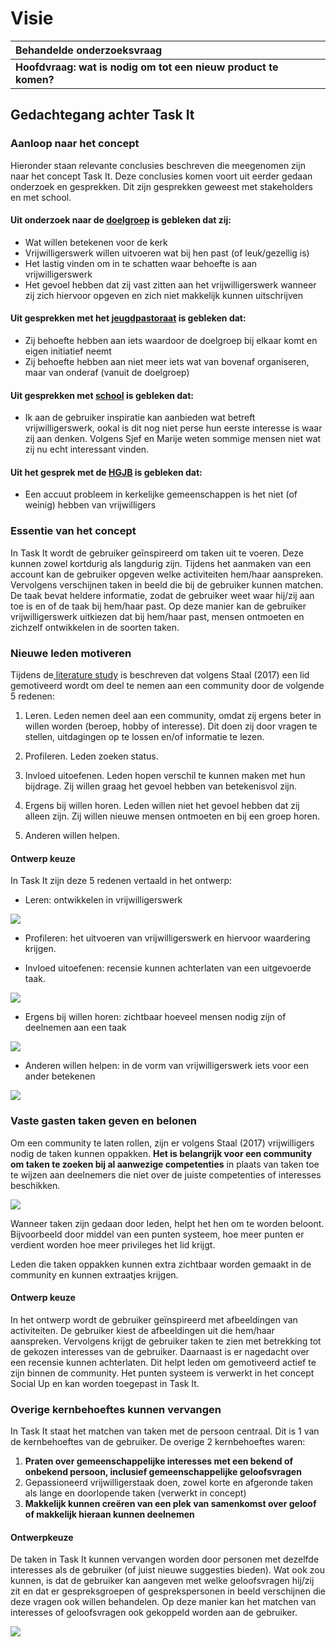 # Visie

| Behandelde onderzoeksvraag |  |
| :--- | :--- |
| **Hoofdvraag: wat is nodig om tot een nieuw product te komen?** |  |

## Gedachtegang achter Task It

### Aanloop naar het concept

Hieronder staan relevante conclusies beschreven die meegenomen zijn naar het concept Task It. Deze conclusies komen voort uit eerder gedaan onderzoek en gesprekken. Dit zijn gesprekken geweest met stakeholders en met school.

#### Uit onderzoek naar de [doelgroep](https://maroeska-productbiografie.gitbook.io/productbiografie/inzichten-april-+-mei/persona) is gebleken dat zij:

* Wat willen betekenen voor de kerk
* Vrijwilligerswerk willen uitvoeren wat bij hen past \(of leuk/gezellig is\)
* Het lastig vinden om in te schatten waar behoefte is aan vrijwilligerswerk
* Het gevoel hebben dat zij vast zitten aan het vrijwilligerswerk wanneer zij zich hiervoor opgeven en zich niet makkelijk kunnen uitschrijven

#### Uit gesprekken met het [jeugdpastoraat](https://maroeska-productbiografie.gitbook.io/productbiografie/onderzoek/stakeholders-1/anne-karine-jeugdpastoraat) is gebleken dat:

* Zij behoefte hebben aan iets waardoor de doelgroep bij elkaar komt en eigen initiatief neemt
* Zij behoefte hebben aan niet meer iets wat van bovenaf organiseren, maar van onderaf \(vanuit de doelgroep\) 

#### Uit gesprekken met [school](https://maroeska-productbiografie.gitbook.io/productbiografie/inzichten-mei-+-juni/school-meetings-fase-1#18-06-19-meeting-met-studenten-en-sjef-marije) is gebleken dat:

* Ik aan de gebruiker inspiratie kan aanbieden wat betreft vrijwilligerswerk, ookal is dit nog niet perse hun eerste interesse is waar zij aan denken. Volgens Sjef en Marije weten sommige mensen niet wat zij nu echt interessant vinden. 

#### Uit het gesprek met de [HGJB](https://maroeska-productbiografie.gitbook.io/productbiografie/onderzoek/stakeholders-1/hgjb#23-05-19-kennismakingsgesprek-hjgb) is gebleken dat:

* Een accuut probleem in kerkelijke gemeenschappen is het niet \(of weinig\) hebben van vrijwilligers

### Essentie van het concept

In Task It wordt de gebruiker geïnspireerd om taken uit te voeren. Deze kunnen zowel kortdurig als langdurig zijn. Tijdens het aanmaken van een account kan de gebruiker opgeven welke activiteiten hem/haar aanspreken. Vervolgens verschijnen taken in beeld die bij de gebruiker kunnen matchen. De taak bevat heldere informatie, zodat de gebruiker weet waar hij/zij aan toe is en of de taak bij hem/haar past. Op deze manier kan de gebruiker vrijwilligerswerk uitkiezen dat bij hem/haar past, mensen ontmoeten en zichzelf ontwikkelen in de soorten taken.

### Nieuwe leden motiveren

Tijdens de[ literature study](https://maroeska-productbiografie.gitbook.io/productbiografie/onderzoek/literature-study#communities) is beschreven dat volgens Staal \(2017\) een lid gemotiveerd wordt om deel te nemen aan een community door de volgende 5 redenen:

1. Leren. Leden nemen deel aan een community, omdat zij ergens beter in willen worden \(beroep, hobby of interesse\). Dit doen zij door vragen te stellen, uitdagingen op te lossen en/of informatie te lezen.

2. Profileren. Leden zoeken status.

3. Invloed uitoefenen. Leden hopen verschil te kunnen maken met hun bijdrage. Zij willen graag het gevoel hebben van betekenisvol zijn.

4. Ergens bij willen horen. Leden willen niet het gevoel hebben dat zij alleen zijn. Zij willen nieuwe mensen ontmoeten en bij een groep horen.

5. Anderen willen helpen.

#### Ontwerp keuze

In Task It zijn deze 5 redenen vertaald in het ontwerp:

* Leren: ontwikkelen in vrijwilligerswerk

![](../.gitbook/assets/argumentatie_schermen.png)

* Profileren: het uitvoeren van vrijwilligerswerk en hiervoor waardering krijgen.



* Invloed uitoefenen: recensie kunnen achterlaten van een uitgevoerde taak.

![](../.gitbook/assets/argumentatie_schermen2.png)

* Ergens bij willen horen: zichtbaar hoeveel mensen nodig zijn of deelnemen aan een taak

![](../.gitbook/assets/argumentatie_schermen3%20%281%29.png)

* Anderen willen helpen: in de vorm van vrijwilligerswerk iets voor een ander betekenen

![](../.gitbook/assets/argumentatie_schermen4%20%281%29.png)

### Vaste gasten taken geven en belonen

Om een community te laten rollen, zijn er volgens Staal \(2017\) vrijwilligers nodig de taken kunnen oppakken. **Het is belangrijk voor een community om taken te zoeken bij al aanwezige competenties** in plaats van taken toe te wijzen aan deelnemers die niet over de juiste competenties of interesses beschikken.

![](../.gitbook/assets/argumentatie_schermen5%20%281%29.png)

Wanneer taken zijn gedaan door leden, helpt het hen om te worden beloont. Bijvoorbeeld door middel van een punten systeem, hoe meer punten er verdient worden hoe meer privileges het lid krijgt.

Leden die taken oppakken kunnen extra zichtbaar worden gemaakt in de community en kunnen extraatjes krijgen.

#### Ontwerp keuze

In het ontwerp wordt de gebruiker geïnspireerd met afbeeldingen van activiteiten. De gebruiker kiest de afbeeldingen uit die hem/haar aanspreken. Vervolgens krijgt de gebruiker taken te zien met betrekking tot de gekozen interesses van de gebruiker. Daarnaast is er nagedacht over een recensie kunnen achterlaten. Dit helpt leden om gemotiveerd actief te zijn binnen de community. Het punten systeem is verwerkt in het concept Social Up en kan worden toegepast in Task It.

### Overige kernbehoeftes kunnen vervangen

In Task It staat het matchen van taken met de persoon centraal. Dit is 1 van de kernbehoeftes van de gebruiker. De overige 2 kernbehoeftes waren: 

1. **Praten over gemeenschappelijke interesses met een bekend of onbekend persoon, inclusief gemeenschappelijke geloofsvragen**
2. Gepassioneerd vrijwilligerstaak doen, zowel korte en afgeronde taken als lange en doorlopende taken \(verwerkt in concept\)
3. **Makkelijk kunnen creëren van een plek van samenkomst over geloof of makkelijk hieraan kunnen deelnemen**

#### **Ontwerpkeuze**

De taken in Task It kunnen vervangen worden door personen met dezelfde interesses als de gebruiker \(of juist nieuwe suggesties bieden\). Wat ook zou kunnen, is dat de gebruiker kan aangeven met welke geloofsvragen hij/zij zit en dat er gespreksgroepen of gesprekspersonen in beeld verschijnen die deze vragen ook willen behandelen. Op deze manier kan het matchen van interesses of geloofsvragen ook gekoppeld worden aan de gebruiker.

![](../.gitbook/assets/argumentatie_schermen6.png)

